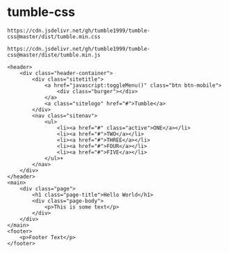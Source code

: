 # tumble-css

`https://cdn.jsdelivr.net/gh/tumble1999/tumble-css@master/dist/tumble.min.css`

`https://cdn.jsdelivr.net/gh/tumble1999/tumble-css@master/diste/tumble.min.js`

```
<header>
	<div class="header-container">
		<div class="sitetitle">
			<a href="javascript:toggleMenu()" class="btn btn-mobile">
				<div class="burger"></div>
			</a>
			<a class="sitelogo" href="#">Tumble</a>
		</div>
		<nav class="sitenav">
			<ul>
				<li><a href="#" class="active">ONE</a></li>
				<li><a href="#">TWO</a></li>
				<li><a href="#">THREE</a></li>
				<li><a href="#">FOUR</a></li>
				<li><a href="#">FIVE</a></li>
			</ul>+
		</nav>
	</div>
</header>
<main>
	<div class="page">
		<h1 class="page-title">Hello World</h1>
		<div class="page-body">
			<p>This is some text</p>
		</div>
	</div>
</main>
<footer>
	<p>Footer Text</p>
</footer>
```
